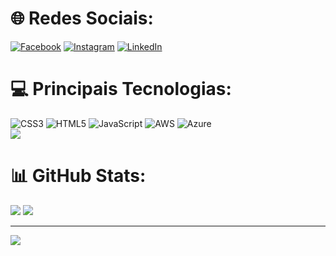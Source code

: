 
# 🌐 Redes Sociais:
[![Facebook](https://img.shields.io/badge/Facebook-%231877F2.svg?logo=Facebook&logoColor=white)](https://facebook.com/https://www.facebook.com/erick.Teles/) 
[![Instagram](https://img.shields.io/badge/Instagram-%23E4405F.svg?logo=Instagram&logoColor=white)](https://instagram.com/https://www.instagram.com/erick_jhonys/) 
[![LinkedIn](https://img.shields.io/badge/LinkedIn-%230077B5.svg?logo=linkedin&logoColor=white)](https://linkedin.com/in/https://www.linkedin.com/in/erick-teles-de-oliveira-0a9587155/) 

# 💻 Principais Tecnologias:
![CSS3](https://img.shields.io/badge/css3-%231572B6.svg?style=for-the-badge&logo=css3&logoColor=white) 
![HTML5](https://img.shields.io/badge/html5-%23E34F26.svg?style=for-the-badge&logo=html5&logoColor=white) 
![JavaScript](https://img.shields.io/badge/javascript-%23323330.svg?style=for-the-badge&logo=javascript&logoColor=%23F7DF1E) 
![AWS](https://img.shields.io/badge/AWS-%23FF9900.svg?style=for-the-badge&logo=amazon-aws&logoColor=white) 
![Azure](https://img.shields.io/badge/azure-%230072C6.svg?style=for-the-badge&logo=azure-devops&logoColor=white)<br/>
![](https://github-readme-stats.vercel.app/api/top-langs/?username=erickjhonys2&theme=dark&hide_border=true&include_all_commits=true&count_private=false&layout=compact)

# 📊 GitHub Stats:
![](https://github-readme-stats.vercel.app/api?username=erickjhonys2&theme=dark&hide_border=true&include_all_commits=true&count_private=false)
![](https://github-readme-streak-stats.herokuapp.com/?user=erickjhonys2&theme=dark&hide_border=true/color=gray)<br/>


---
[![](https://visitcount.itsvg.in/api?id=erickjhonys2&icon=0&color=0)](https://visitcount.itsvg.in)

<!-- Proudly created with GPRM ( https://gprm.itsvg.in ) -->

